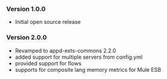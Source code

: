 
### Version 1.0.0

* Initial open source release

### Version 2.0.0

* Revamped to appd-exts-commons 2.2.0
* added support for multiple servers from config.yml
* provided support for flows
* supports for composite lang memory metrics for Mule ESB
